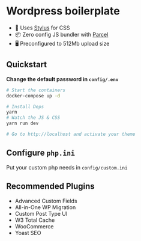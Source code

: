 # Wordpress boilerplate

- 💅 Uses [Stylus](http://stylus-lang.com/) for CSS
- 📦 Zero config JS bundler with [Parcel](https://parceljs.org/)
- 🖥 Preconfigured to 512Mb upload size

## Quickstart

**Change the default password in `config/.env`**

```bash
# Start the containers
docker-compose up -d

# Install Deps
yarn
# Watch the JS & CSS
yarn run dev

# Go to http://localhost and activate your theme
```

## Configure `php.ini`

Put your custom php needs in `config/custom.ini`

## Recommended Plugins

- Advanced Custom Fields
- All-in-One WP Migration
- Custom Post Type UI
- W3 Total Cache
- WooCommerce
- Yoast SEO
